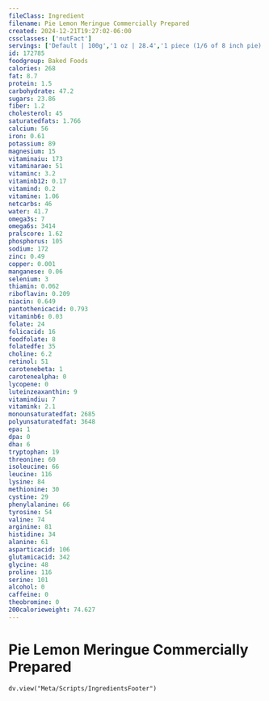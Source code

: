```yaml
---
fileClass: Ingredient
filename: Pie Lemon Meringue Commercially Prepared
created: 2024-12-21T19:27:02-06:00
cssclasses: ['nutFact']
servings: ['Default | 100g','1 oz | 28.4','1 piece (1/6 of 8 inch pie) | 113']
id: 172785
foodgroup: Baked Foods
calories: 268
fat: 8.7
protein: 1.5
carbohydrate: 47.2
sugars: 23.86
fiber: 1.2
cholesterol: 45
saturatedfats: 1.766
calcium: 56
iron: 0.61
potassium: 89
magnesium: 15
vitaminaiu: 173
vitaminarae: 51
vitaminc: 3.2
vitaminb12: 0.17
vitamind: 0.2
vitamine: 1.06
netcarbs: 46
water: 41.7
omega3s: 7
omega6s: 3414
pralscore: 1.62
phosphorus: 105
sodium: 172
zinc: 0.49
copper: 0.001
manganese: 0.06
selenium: 3
thiamin: 0.062
riboflavin: 0.209
niacin: 0.649
pantothenicacid: 0.793
vitaminb6: 0.03
folate: 24
folicacid: 16
foodfolate: 8
folatedfe: 35
choline: 6.2
retinol: 51
carotenebeta: 1
carotenealpha: 0
lycopene: 0
luteinzeaxanthin: 9
vitamindiu: 7
vitamink: 2.1
monounsaturatedfat: 2685
polyunsaturatedfat: 3648
epa: 1
dpa: 0
dha: 6
tryptophan: 19
threonine: 60
isoleucine: 66
leucine: 116
lysine: 84
methionine: 30
cystine: 29
phenylalanine: 66
tyrosine: 54
valine: 74
arginine: 81
histidine: 34
alanine: 61
asparticacid: 106
glutamicacid: 342
glycine: 48
proline: 116
serine: 101
alcohol: 0
caffeine: 0
theobromine: 0
200calorieweight: 74.627
---
```


# Pie Lemon Meringue Commercially Prepared

```dataviewjs
dv.view("Meta/Scripts/IngredientsFooter")
```